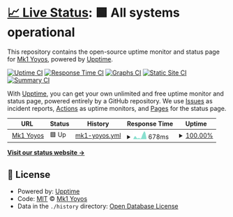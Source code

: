 # [📈 Live Status](https://Mk1Yoyos.github.io/upptime): <!--live status--> **🟩 All systems operational**

This repository contains the open-source uptime monitor and status page for [Mk1 Yoyos](https://mk1yoyos.com), powered by [Upptime](https://github.com/upptime/upptime).

[![Uptime CI](https://github.com/Mk1Yoyos/upptime/workflows/Uptime%20CI/badge.svg)](https://github.com/Mk1Yoyos/upptime/actions?query=workflow%3A%22Uptime+CI%22)
[![Response Time CI](https://github.com/Mk1Yoyos/upptime/workflows/Response%20Time%20CI/badge.svg)](https://github.com/Mk1Yoyos/upptime/actions?query=workflow%3A%22Response+Time+CI%22)
[![Graphs CI](https://github.com/Mk1Yoyos/upptime/workflows/Graphs%20CI/badge.svg)](https://github.com/Mk1Yoyos/upptime/actions?query=workflow%3A%22Graphs+CI%22)
[![Static Site CI](https://github.com/Mk1Yoyos/upptime/workflows/Static%20Site%20CI/badge.svg)](https://github.com/Mk1Yoyos/upptime/actions?query=workflow%3A%22Static+Site+CI%22)
[![Summary CI](https://github.com/Mk1Yoyos/upptime/workflows/Summary%20CI/badge.svg)](https://github.com/Mk1Yoyos/upptime/actions?query=workflow%3A%22Summary+CI%22)

With [Upptime](https://upptime.js.org), you can get your own unlimited and free uptime monitor and status page, powered entirely by a GitHub repository. We use [Issues](https://github.com/Mk1Yoyos/upptime/issues) as incident reports, [Actions](https://github.com/Mk1Yoyos/upptime/actions) as uptime monitors, and [Pages](https://Mk1Yoyos.github.io/upptime) for the status page.

<!--start: status pages-->
<!-- This summary is generated by Upptime (https://github.com/upptime/upptime) -->
<!-- Do not edit this manually, your changes will be overwritten -->
<!-- prettier-ignore -->
| URL | Status | History | Response Time | Uptime |
| --- | ------ | ------- | ------------- | ------ |
| <img alt="" src="https://icons.duckduckgo.com/ip3/mk1yoyos.com.ico" height="13"> [Mk1 Yoyos](https://mk1yoyos.com/) | 🟩 Up | [mk1-yoyos.yml](https://github.com/Mk1Yoyos/upptime/commits/HEAD/history/mk1-yoyos.yml) | <details><summary><img alt="Response time graph" src="./graphs/mk1-yoyos/response-time-week.png" height="20"> 678ms</summary><br><a href="https://Mk1Yoyos.github.io/upptime/history/mk1-yoyos"><img alt="Response time 519" src="https://img.shields.io/endpoint?url=https%3A%2F%2Fraw.githubusercontent.com%2FMk1Yoyos%2Fupptime%2FHEAD%2Fapi%2Fmk1-yoyos%2Fresponse-time.json"></a><br><a href="https://Mk1Yoyos.github.io/upptime/history/mk1-yoyos"><img alt="24-hour response time 496" src="https://img.shields.io/endpoint?url=https%3A%2F%2Fraw.githubusercontent.com%2FMk1Yoyos%2Fupptime%2FHEAD%2Fapi%2Fmk1-yoyos%2Fresponse-time-day.json"></a><br><a href="https://Mk1Yoyos.github.io/upptime/history/mk1-yoyos"><img alt="7-day response time 678" src="https://img.shields.io/endpoint?url=https%3A%2F%2Fraw.githubusercontent.com%2FMk1Yoyos%2Fupptime%2FHEAD%2Fapi%2Fmk1-yoyos%2Fresponse-time-week.json"></a><br><a href="https://Mk1Yoyos.github.io/upptime/history/mk1-yoyos"><img alt="30-day response time 537" src="https://img.shields.io/endpoint?url=https%3A%2F%2Fraw.githubusercontent.com%2FMk1Yoyos%2Fupptime%2FHEAD%2Fapi%2Fmk1-yoyos%2Fresponse-time-month.json"></a><br><a href="https://Mk1Yoyos.github.io/upptime/history/mk1-yoyos"><img alt="1-year response time 505" src="https://img.shields.io/endpoint?url=https%3A%2F%2Fraw.githubusercontent.com%2FMk1Yoyos%2Fupptime%2FHEAD%2Fapi%2Fmk1-yoyos%2Fresponse-time-year.json"></a></details> | <details><summary><a href="https://Mk1Yoyos.github.io/upptime/history/mk1-yoyos">100.00%</a></summary><a href="https://Mk1Yoyos.github.io/upptime/history/mk1-yoyos"><img alt="All-time uptime 99.61%" src="https://img.shields.io/endpoint?url=https%3A%2F%2Fraw.githubusercontent.com%2FMk1Yoyos%2Fupptime%2FHEAD%2Fapi%2Fmk1-yoyos%2Fuptime.json"></a><br><a href="https://Mk1Yoyos.github.io/upptime/history/mk1-yoyos"><img alt="24-hour uptime 100.00%" src="https://img.shields.io/endpoint?url=https%3A%2F%2Fraw.githubusercontent.com%2FMk1Yoyos%2Fupptime%2FHEAD%2Fapi%2Fmk1-yoyos%2Fuptime-day.json"></a><br><a href="https://Mk1Yoyos.github.io/upptime/history/mk1-yoyos"><img alt="7-day uptime 100.00%" src="https://img.shields.io/endpoint?url=https%3A%2F%2Fraw.githubusercontent.com%2FMk1Yoyos%2Fupptime%2FHEAD%2Fapi%2Fmk1-yoyos%2Fuptime-week.json"></a><br><a href="https://Mk1Yoyos.github.io/upptime/history/mk1-yoyos"><img alt="30-day uptime 100.00%" src="https://img.shields.io/endpoint?url=https%3A%2F%2Fraw.githubusercontent.com%2FMk1Yoyos%2Fupptime%2FHEAD%2Fapi%2Fmk1-yoyos%2Fuptime-month.json"></a><br><a href="https://Mk1Yoyos.github.io/upptime/history/mk1-yoyos"><img alt="1-year uptime 99.59%" src="https://img.shields.io/endpoint?url=https%3A%2F%2Fraw.githubusercontent.com%2FMk1Yoyos%2Fupptime%2FHEAD%2Fapi%2Fmk1-yoyos%2Fuptime-year.json"></a></details>

<!--end: status pages-->

[**Visit our status website →**](https://Mk1Yoyos.github.io/upptime)

## 📄 License

- Powered by: [Upptime](https://github.com/upptime/upptime)
- Code: [MIT](./LICENSE) © [Mk1 Yoyos](https://mk1yoyos.com)
- Data in the `./history` directory: [Open Database License](https://opendatacommons.org/licenses/odbl/1-0/)
